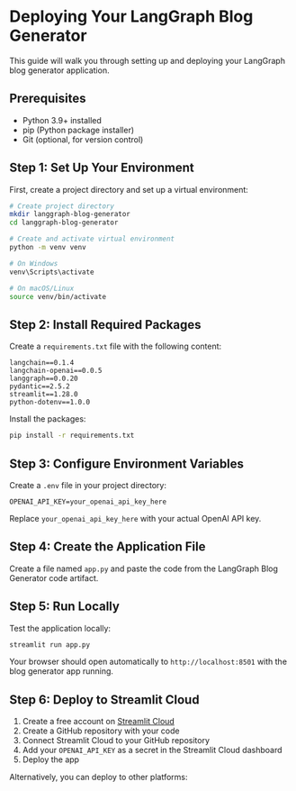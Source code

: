 # Deploying Your LangGraph Blog Generator

This guide will walk you through setting up and deploying your LangGraph blog generator application.

## Prerequisites

- Python 3.9+ installed
- pip (Python package installer)
- Git (optional, for version control)

## Step 1: Set Up Your Environment

First, create a project directory and set up a virtual environment:

```bash
# Create project directory
mkdir langgraph-blog-generator
cd langgraph-blog-generator

# Create and activate virtual environment
python -m venv venv

# On Windows
venv\Scripts\activate

# On macOS/Linux
source venv/bin/activate
```

## Step 2: Install Required Packages

Create a `requirements.txt` file with the following content:

```
langchain==0.1.4
langchain-openai==0.0.5
langgraph==0.0.20
pydantic==2.5.2
streamlit==1.28.0
python-dotenv==1.0.0
```

Install the packages:

```bash
pip install -r requirements.txt
```

## Step 3: Configure Environment Variables

Create a `.env` file in your project directory:

```
OPENAI_API_KEY=your_openai_api_key_here
```

Replace `your_openai_api_key_here` with your actual OpenAI API key.

## Step 4: Create the Application File

Create a file named `app.py` and paste the code from the LangGraph Blog Generator code artifact.

## Step 5: Run Locally

Test the application locally:

```bash
streamlit run app.py
```

Your browser should open automatically to `http://localhost:8501` with the blog generator app running.

## Step 6: Deploy to Streamlit Cloud

1. Create a free account on [Streamlit Cloud](https://streamlit.io/cloud)
2. Create a GitHub repository with your code
3. Connect Streamlit Cloud to your GitHub repository
4. Add your `OPENAI_API_KEY` as a secret in the Streamlit Cloud dashboard
5. Deploy the app

Alternatively, you can deploy to other platforms:

